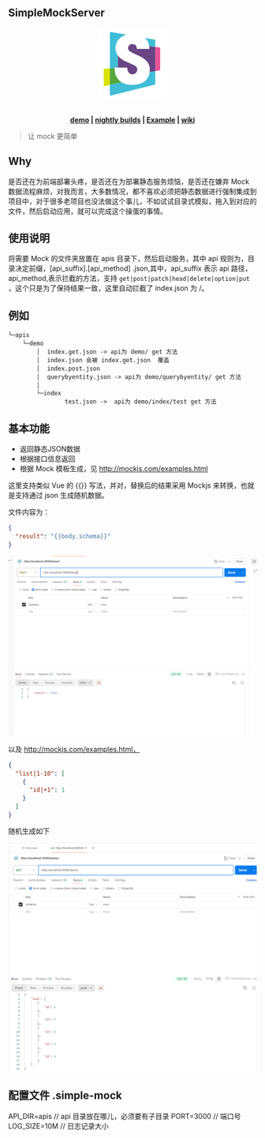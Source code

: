 ## SimpleMockServer

<p align="center">
  <a href="https://ruffle.rs"><img src="./docs/logo.jpg" style="margin: 0 auto;border-radius: 20px;"/></a>
</p>
<p align="center">
  <br />
  <strong>
    <a href="./example">demo</a> |
    <a href="https://github.com/couriourc/mock_server/releases">nightly builds</a> | 
    <a href="https://github.com/couriourc/mock_server/example">Example</a> | 
    <a href="https://github.com/couriourc/mock_server/wiki">wiki</a>
  </strong>
</p>

> 让 mock 更简单

## Why

是否还在为前端部署头疼，是否还在为部署静态服务烦恼，是否还在嫌弃 Mock
数据流程麻烦，对我而言，大多数情况，都不喜欢必须把静态数据进行强制集成到项目中，对于很多老项目也没法做这个事儿，不如试试目录式模拟，拖入到对应的文件，然后启动应用，就可以完成这个操蛋的事情。

## 使用说明

将需要 Mock 的文件夹放置在 apis 目录下，然后启动服务，其中 api 规则为，目录决定前缀，[api_suffix].[api_method]
.json,其中，api_suffix 表示 api 路径，api_method,表示拦截的方法，支持 `get|post|patch|head|delete|option|put`
，这个只是为了保持结果一致，这里自动拦截了 index.json 为 /。

## 例如

```txt
└─apis
    └─demo
        │  index.get.json -> api为 demo/ get 方法
        │  index.json 会被 index.get.json  覆盖
        │  index.post.json
        │  querybyentity.json -> api为 demo/querybyentity/ get 方法
        │
        └─index
                test.json ->  api为 demo/index/test get 方法
```

## 基本功能

- 返回静态JSON数据
- 根据接口信息返回
- 根据 Mock 模板生成，见  http://mockjs.com/examples.html

这里支持类似 Vue 的 {{}} 写法，并对，替换后的结果采用 Mockjs 来转换，也就是支持通过 json 生成随机数据。

文件内容为：

```json
{
  "result": "{{body.schema}}"
}
```

![alt text](docs/image.png)

以及 http://mockjs.com/examples.html，

```json
{
  "list|1-10": [
    {
      "id|+1": 1
    }
  ]
}
```

随机生成如下

![alt text](docs/randomify.png)

## 配置文件 .simple-mock

API_DIR=apis // api 目录放在哪儿，必须要有子目录
PORT=3000 // 端口号
LOG_SIZE=10M // 日志记录大小
